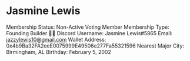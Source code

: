 # Jasmine Lewis

Membership Status: Non-Active Voting Member
Membership Type: Founding Builder 🧑‍🚀 
Discord Username: Jasmine Lewis#5865
Email: jazzylewis10@gmail.com
Wallet Address: 0x4b9Ba32FA2eeE0075999E49506e277Fa55321596
Nearest Major City: Birmingham, AL
Birthday: February 5, 2002